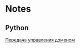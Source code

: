 # Notes

## Python
[Передача управления доменом](https://github.com/ofrsed/Notes/blob/main/Python/python_notes%2Cmd?plain=18)
